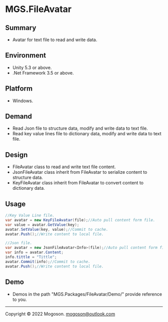# MGS.FileAvatar

## Summary
- Avatar for text file to read and write data.

## Environment
- Unity 5.3 or above.
- .Net Framework 3.5 or above.

## Platform
- Windows.

## Demand
- Read Json file to structure data, modify and write data to text file.
- Read key value lines file to dictionary data, modify and write data to text file.

## Design

- FileAvatar class to read and write text file content.
- JsonFileAvatar class inherit from FileAvatar to serialize content to structure data.
- KeyFileAvatar class inherit from FileAvatar to convert content to dictionary data.

## Usage

```C#
//Key Value Line file.
var avatar = new KeyFileAvatar(file);//Auto pull content form file.
var value = avatar.GetValue(key);
avatar.SetValue(key, value);//Commit to cache.
avatar.Push();//Write content to local file.

//Json file.
var avatar = new JsonFileAvatar<Info>(file);//Auto pull content form file.
var info = avatar.Content;
info.tittle = "Tittle";
avatar.Commit(info);//Commit to cache.
avatar.Push();//Write content to local file.
```
## Demo

- Demos in the path "MGS.Packages/FileAvatar/Demo/" provide reference to you.

------

Copyright © 2022 Mogoson.	mogoson@outlook.com
